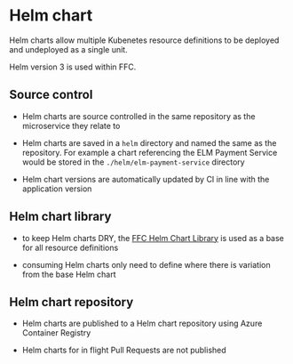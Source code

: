 # Helm chart
Helm charts allow multiple Kubenetes resource definitions to be deployed and undeployed as a single unit.

Helm version 3 is used within FFC.

## Source control
- Helm charts are source controlled in the same repository as the microservice they relate to

- Helm charts are saved in a `helm` directory and named the same as the repository. For example a chart referencing the ELM Payment Service would be stored in the `./helm/elm-payment-service` directory

- Helm chart versions are automatically updated by CI in line with the application version

## Helm chart library
- to keep Helm charts DRY, the [FFC Helm Chart Library](https://github.com/DEFRA/ffc-helm-library) is used as a base for all resource definitions

- consuming Helm charts only need to define where there is variation from the base Helm chart

## Helm chart repository
- Helm charts are published to a Helm chart repository using Azure Container Registry

- Helm charts for in flight Pull Requests are not published
